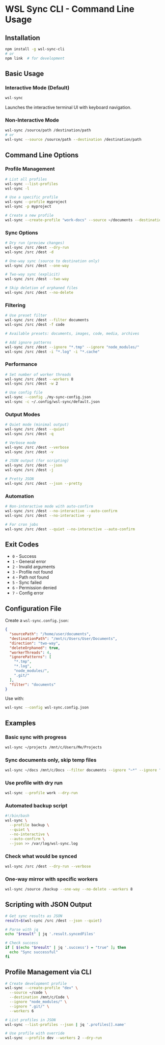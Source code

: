 # WSL Sync CLI - Command Line Usage

## Installation

```bash
npm install -g wsl-sync-cli
# or
npm link  # for development
```

## Basic Usage

### Interactive Mode (Default)
```bash
wsl-sync
```
Launches the interactive terminal UI with keyboard navigation.

### Non-Interactive Mode
```bash
wsl-sync /source/path /destination/path
# or
wsl-sync --source /source/path --destination /destination/path
```

## Command Line Options

### Profile Management

```bash
# List all profiles
wsl-sync --list-profiles
wsl-sync -l

# Use a specific profile
wsl-sync --profile myproject
wsl-sync -p myproject

# Create a new profile
wsl-sync --create-profile "work-docs" --source ~/documents --destination /mnt/c/Users/Me/Documents
```

### Sync Options

```bash
# Dry run (preview changes)
wsl-sync /src /dest --dry-run
wsl-sync /src /dest -d

# One-way sync (source to destination only)
wsl-sync /src /dest --one-way

# Two-way sync (explicit)
wsl-sync /src /dest --two-way

# Skip deletion of orphaned files
wsl-sync /src /dest --no-delete
```

### Filtering

```bash
# Use preset filter
wsl-sync /src /dest --filter documents
wsl-sync /src /dest -f code

# Available presets: documents, images, code, media, archives

# Add ignore patterns
wsl-sync /src /dest --ignore "*.tmp" --ignore "node_modules/"
wsl-sync /src /dest -i "*.log" -i "*.cache"
```

### Performance

```bash
# Set number of worker threads
wsl-sync /src /dest --workers 8
wsl-sync /src /dest -w 2

# Use config file
wsl-sync --config ./my-sync-config.json
wsl-sync -c ~/.config/wsl-sync/default.json
```

### Output Modes

```bash
# Quiet mode (minimal output)
wsl-sync /src /dest --quiet
wsl-sync /src /dest -q

# Verbose mode
wsl-sync /src /dest --verbose
wsl-sync /src /dest -v

# JSON output (for scripting)
wsl-sync /src /dest --json
wsl-sync /src /dest -j

# Pretty JSON
wsl-sync /src /dest --json --pretty
```

### Automation

```bash
# Non-interactive mode with auto-confirm
wsl-sync /src /dest --no-interactive --auto-confirm
wsl-sync /src /dest --no-interactive -y

# For cron jobs
wsl-sync /src /dest --quiet --no-interactive --auto-confirm
```

## Exit Codes

- `0` - Success
- `1` - General error
- `2` - Invalid arguments
- `3` - Profile not found
- `4` - Path not found
- `5` - Sync failed
- `6` - Permission denied
- `7` - Config error

## Configuration File

Create a `wsl-sync.config.json`:

```json
{
  "sourcePath": "/home/user/documents",
  "destinationPath": "/mnt/c/Users/User/Documents",
  "direction": "two-way",
  "deleteOrphaned": true,
  "workerThreads": 4,
  "ignorePatterns": [
    "*.tmp",
    "*.log",
    "node_modules/",
    ".git/"
  ],
  "filter": "documents"
}
```

Use with:
```bash
wsl-sync --config wsl-sync.config.json
```

## Examples

### Basic sync with progress
```bash
wsl-sync ~/projects /mnt/c/Users/Me/Projects
```

### Sync documents only, skip temp files
```bash
wsl-sync ~/docs /mnt/c/Docs --filter documents --ignore "~*" --ignore "*.tmp"
```

### Use profile with dry run
```bash
wsl-sync --profile work --dry-run
```

### Automated backup script
```bash
#!/bin/bash
wsl-sync \
  --profile backup \
  --quiet \
  --no-interactive \
  --auto-confirm \
  --json >> /var/log/wsl-sync.log
```

### Check what would be synced
```bash
wsl-sync /src /dest --dry-run --verbose
```

### One-way mirror with specific workers
```bash
wsl-sync /source /backup --one-way --no-delete --workers 8
```

## Scripting with JSON Output

```bash
# Get sync results as JSON
result=$(wsl-sync /src /dest --json --quiet)

# Parse with jq
echo "$result" | jq '.result.syncedFiles'

# Check success
if [ $(echo "$result" | jq '.success') = "true" ]; then
  echo "Sync successful"
fi
```

## Profile Management via CLI

```bash
# Create development profile
wsl-sync --create-profile "dev" \
  --source ~/code \
  --destination /mnt/c/Code \
  --ignore "node_modules/" \
  --ignore ".git/" \
  --workers 6

# List profiles in JSON
wsl-sync --list-profiles --json | jq '.profiles[].name'

# Use profile with override
wsl-sync --profile dev --workers 2 --dry-run
```